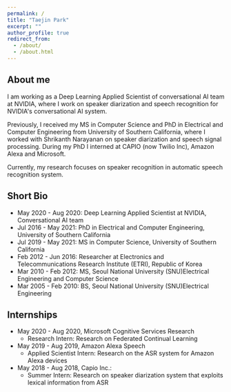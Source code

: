 ```yaml
---
permalink: /
title: "Taejin Park"
excerpt: ""
author_profile: true
redirect_from: 
  - /about/
  - /about.html
---
```


## About me

I am working as a Deep Learning Applied Scientist of conversational AI team at NVIDIA, where I work on speaker diarization and speech recognition for NVIDIA's conversational AI system. 

Previously, I received my MS in Computer Science and PhD in Electrical and Computer Engineering from University of Southern California, where I worked with Shrikanth Narayanan on speaker diarization and speech signal processing. During my PhD I interned at CAPIO (now Twilio Inc), Amazon Alexa and Microsoft. 

Currently, my research focuses on speaker recognition in automatic speech recognition system. 

## Short Bio

- May 2020 - Aug 2020: Deep Learning Applied Scientist at NVIDIA, Conversational AI team
- Jul 2016 - May 2021: PhD in Electrical and Computer Engineering, University of Southern California
- Jul 2019 - May 2021: MS in Computer Science, University of Southern California
- Feb 2012 - Jun 2016: Researcher at Electronics and Telecommunications Research Institute (ETRI), Republic of Korea
- Mar 2010 - Feb 2012: MS, Seoul National University (SNU)Electrical Engineering and Computer Science
- Mar 2005 - Feb 2010: BS, Seoul National University (SNU)Electrical Engineering

## Internships 

- May 2020 - Aug 2020, Microsoft Cognitive Services Research 
   - Research Intern: Research on Federated Continual Learning
- May 2019 - Aug 2019, Amazon Alexa Speech 
   - Applied Scientist Intern: Research on the ASR system for Amazon Alexa devices
- May 2018 - Aug 2018, Capio Inc.: 
   - Summer Intern: Research on speaker diarization system that exploits lexical information from ASR



